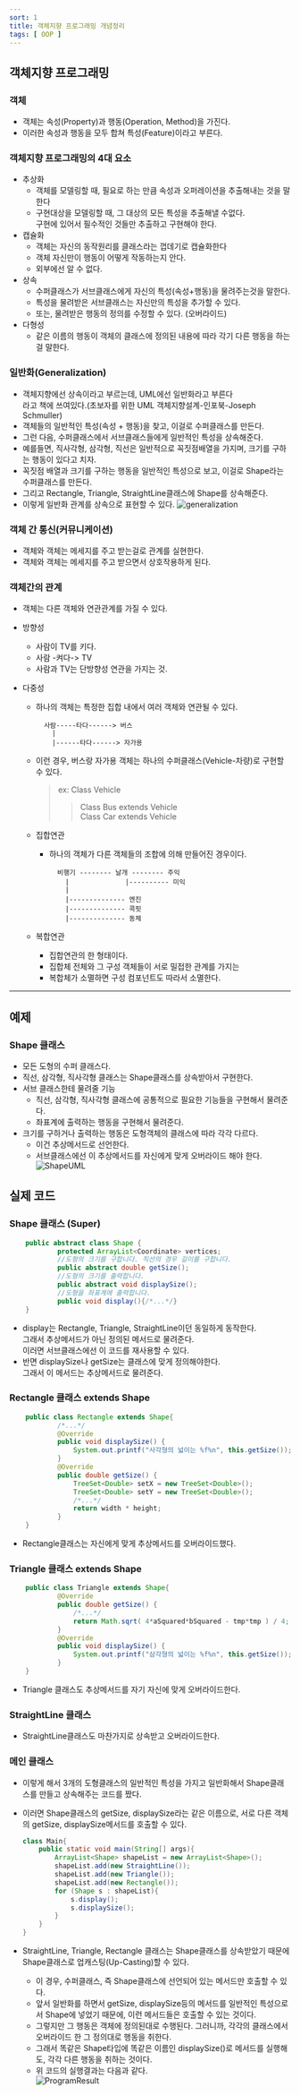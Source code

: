 ```yaml
---
sort: 1
title: 객체지향 프로그래밍 개념정리
tags: [ OOP ]
---
```


## 객체지향 프로그래밍

### 객체

  * 객체는 속성(Property)과 행동(Operation, Method)을 가진다.
  * 이러한 속성과 행동을 모두 합쳐 특성(Feature)이라고 부른다.

### 객체지향 프로그래밍의 4대 요소

  * 추상화
    * 객체를 모델링할 때, 필요로 하는 만큼 속성과 오퍼레이션을 추출해내는 것을 말한다
    * 구현대상을 모델링할 때, 그 대상의 모든 특성을 추출해낼 수없다.  
      구현에 있어서 필수적인 것들만 추출하고 구현해야 한다.
  * 캡슐화
    * 객체는 자신의 동작원리를 클래스라는 껍데기로 캡슐화한다
    * 객체 자신만이 행동이 어떻게 작동하는지 안다. 
    * 외부에선 알 수 없다.
  * 상속
    * 수퍼클래스가 서브클래스에게 자신의 특성(속성+행동)을 물려주는것을 말한다.
    * 특성을 물려받은 서브클래스는 자신만의 특성을 추가할 수 있다.
    * 또는, 물려받은 행동의 정의를 수정할 수 있다. (오버라이드)
  * 다형성
    * 같은 이름의 행동이 객체의 클래스에 정의된 내용에 따라 각기 다른 행동을 하는걸 말한다.

### 일반화(Generalization)

  * 객체지향에선 상속이라고 부르는데, UML에선 일반화라고 부른다  
    라고 책에 쓰여있다.(초보자를 위한 UML 객체지향설계-인포북-Joseph Schmuller)
  * 객체들의 일반적인 특성(속성 + 행동)을 찾고, 이걸로 수퍼클래스를 만든다.
  * 그런 다음, 수퍼클래스에서 서브클래스들에게 일반적인 특성을 상속해준다.
  * 예를들면, 직사각형, 삼각형, 직선은 일반적으로 꼭짓점배열을 가지며, 크기를 구하는 행동이 있다고 치자.
  * 꼭짓점 배열과 크기를 구하는 행동을 일반적인 특성으로 보고, 이걸로 Shape라는 수퍼클래스를 만든다.
  * 그리고 Rectangle, Triangle, StraightLine클래스에 Shape를 상속해준다.
  * 이렇게 일반화 관계를 상속으로 표현할 수 있다.
    ![generalization](https://user-images.githubusercontent.com/41663269/104588385-9e4a5500-56ab-11eb-89fe-5ad5ef687763.png)

### 객체 간 통신(커뮤니케이션)

  * 객체와 객체는 메세지를 주고 받는걸로 관계를 실현한다.
  * 객체와 객체는 메세지를 주고 받으면서 상호작용하게 된다.

### 객체간의 관계

  * 객체는 다른 객체와 연관관계를 가질 수 있다.

  * 방향성

    * 사람이 TV를 키다.
    * 사람 -켜다-> TV
    * 사람과 TV는 단방향성 연관을 가지는 것.

  * 다중성

    * 하나의 객체는 특정한 집합 내에서 여러 객체와 연관될 수 있다.

      ```
        사람-----타다------> 버스  
          |
          |------타다------> 자가용
      ```

    * 이런 경우, 버스랑 자가용 객체는 하나의 수퍼클래스(Vehicle-차량)로 구현할 수 있다.

      > ex: Class Vehicle  
      >
      > > Class Bus  extends Vehicle  
      > >  Class Car extends Vehicle  

    * 집합연관

      * 하나의 객체가 다른 객체들의 조합에 의해 만들어진 경우이다.

        ```
          비행기 -------- 날개 -------- 주익
            |              |---------- 미익
            |
            |-------------- 엔진
            |-------------- 콕핏
            |-------------- 동체
        
        ```

    * 복합연관

      * 집합연관의 한 형태이다.
      * 집합체 전체와 그 구성 객체들이 서로 밀접한 관계를 가지는 
      * 복합체가 소멸하면 구성 컴포넌트도 따라서 소멸한다.

***

## 예제

### Shape 클래스

*   모든 도형의 수퍼 클래스다.
*   직선, 삼각형, 직사각형 클래스는 Shape클래스를 상속받아서 구현한다.
*   서브 클래스한테 물려줄 기능
    *   직선, 삼각형, 직사각형 클래스에 공통적으로 필요한 기능들을 구현해서 물려준다.
    *   좌표계에 출력하는 행동을 구현해서 물려준다.
*   크기를 구하거나 출력하는 행동은 도형객체의 클래스에 따라 각각 다르다. 
    *   이건 추상메서드로 선언한다.
    *   서브클래스에선 이 추상메서드를 자신에게 맞게 오버라이드 해야 한다.
        ![ShapeUML](https://user-images.githubusercontent.com/41663269/104589930-f1250c00-56ad-11eb-94c5-6a492e2f2152.png)

## 실제 코드

###   Shape 클래스 (Super)

```java
    public abstract class Shape {
            protected ArrayList<Coordinate> vertices;
            //도형의 크기를 구합니다. 직선의 경우 길이를 구합니다.
            public abstract double getSize();
            //도형의 크기를 출력합니다.
            public abstract void displaySize();
            //도형을 좌표계에 출력합니다.
            public void display(){/*...*/}
    }
```

*   display는 Rectangle, Triangle, StraightLine이던 동일하게 동작한다.   
    그래서 추상메서드가 아닌 정의된 메서드로 물려준다.  
    이러면 서브클래스에선 이 코드를 재사용할 수 있다.   
*   반면 displaySize나 getSize는 클래스에 맞게 정의해야한다.  
    그래서 이 메서드는 추상메서드로 물려준다.

###   Rectangle 클래스 extends Shape

```java
    public class Rectangle extends Shape{
            /*...*/
            @Override
            public void displaySize() {
                System.out.printf("사각형의 넓이는 %f%n", this.getSize());
            }
            @Override
            public double getSize() {
                TreeSet<Double> setX = new TreeSet<Double>();
                TreeSet<Double> setY = new TreeSet<Double>();
                /*...*/
                return width * height;
            }
    }
```

*   Rectangle클래스는 자신에게 맞게 추상메서드를 오버라이드했다.

###   Triangle 클래스 extends Shape

```java
    public class Triangle extends Shape{
            @Override
            public double getSize() {
                /*...*/
                return Math.sqrt( 4*aSquared*bSquared - tmp*tmp ) / 4;
            }
            @Override
            public void displaySize() {
                System.out.printf("삼각형의 넓이는 %f%n", this.getSize());
            }
    }
```

*   Triangle 클래스도 추상메서드를 자기 자신에 맞게 오버라이드한다.

###    StraightLine 클래스

*   StraightLine클래스도 마찬가지로 상속받고 오버라이드한다.

###    메인 클래스

* 이렇게 해서 3개의 도형클래스의 일반적인 특성을 가지고 일반화해서 Shape클래스를 만들고 상속해주는 코드를 짰다. 

*   이러면 Shape클래스의 getSize, displaySize라는 같은 이름으로, 서로 다른 객체의 getSize, displaySize메서드를 호출할 수 있다.

    ```java
    class Main{
        public static void main(String[] args){
            ArrayList<Shape> shapeList = new ArrayList<Shape>();
            shapeList.add(new StraightLine());
            shapeList.add(new Triangle());
            shapeList.add(new Rectangle());
            for (Shape s : shapeList){
                s.display();
                s.displaySize();
            }
        }
    }
    ```

*   StraightLine, Triangle, Rectangle 클래스는 Shape클래스를 상속받았기 때문에  
    Shape클래스로 업캐스팅(Up-Casting)할 수 있다.

    *   이 경우, 수퍼클래스, 즉 Shape클래스에 선언되어 있는 메서드만 호출할 수 있다.
    *   앞서 일반화를 하면서 getSize, displaySize등의 메서드를 일반적인 특성으로서 Shape에 넣었기 때문에,   이런 메서드들은 호출할 수 있는 것이다.
    *   그렇지만 그 행동은 객체에 정의된대로 수행된다. 그러니까, 각각의 클래스에서 오버라이드 한 그 정의대로 행동을 취한다.
    *   그래서 똑같은 Shape타입에 똑같은 이름인 displaySize()로 메서드를 실행해도, 각각 다른 행동을 취하는 것이다.
    *   위 코드의 실행결과는 다음과 같다.  
        ![ProgramResult](https://user-images.githubusercontent.com/41663269/104594138-10bf3300-56b4-11eb-8169-4e0c63c27d34.png)